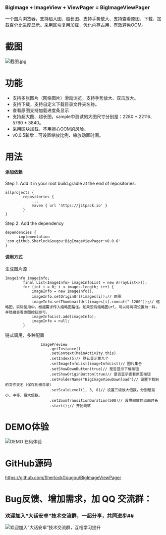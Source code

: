 ### BigImage + ImageView + ViewPager = BigImageViewPager
一个图片浏览器，支持超大图、超长图、支持手势放大、支持查看原图、下载、加载百分比进度显示。采用区块复用加载，优化内存占用，有效避免OOM。

# 截图
![截图.jpg](https://upload-images.jianshu.io/upload_images/1710902-55e84221177f0ddd.jpg?imageMogr2/auto-orient/strip%7CimageView2/2/w/1240)


# 功能
- 支持多张图片（网络图片）滑动浏览，支持手势放大、双击放大。
- 支持下载，支持自定义下载目录文件夹名称。
- 查看原图支持加载进度条显示
- 支持超大图、超长图，sample中测试的大图尺寸分别是：2280 * 22116、5760 * 3840。
- 采用区块加载，不用担心OOM的风险。
- v0.0.5新增：可设置缩放比例、缩放动画时间。

# 用法
#### 添加依赖
Step 1. Add it in your root build.gradle at the end of repositories:
```
allprojects {
		repositories {
			...
			maven { url 'https://jitpack.io' }
		}
}
```
Step 2. Add the dependency
```
dependencies {
	  implementation 'com.github.SherlockGougou:BigImageViewPager:v0.0.6'
}
```
#### 调用方式
生成图片源：
```
ImageInfo imageInfo;
		final List<ImageInfo> imageInfoList = new ArrayList<>();
		for (int i = 0; i < images.length; i++) {
			imageInfo = new ImageInfo();
			imageInfo.setOriginUrl(images[i]);// 原图
			imageInfo.setThumbnailUrl(images[i].concat("-1200"));// 缩略图，实际使用中，根据需求传入缩略图路径。如果没有缩略图url，可以将两项设置为一样，并隐藏查看原图按钮即可。
			imageInfoList.add(imageInfo);
			imageInfo = null;
		}
```
链式调用，多种配置
```
				ImagePreview
					.getInstance()
					.setContext(MainActivity.this)
					.setIndex(5)// 默认显示第几个
					.setImageInfoList(imageInfoList)// 图片集合
					.setShowDownButton(true)// 是否显示下载按钮
					.setShowOriginButton(true)// 是否显示查看原图按钮
					.setFolderName("BigImageViewDownload")// 设置下载到的文件夹名（保存到根目录）
					.setScaleLevel(1, 3, 8)// 设置三级放大倍数，分别是最小、中等、最大倍数。
					.setZoomTransitionDuration(500)// 设置缩放的动画时长
					.start();// 开始跳转
```
# DEMO体验
![DEMO 扫码体验](https://upload-images.jianshu.io/upload_images/1710902-4ee521fac5f6f0da.png?imageMogr2/auto-orient/strip%7CimageView2/2/w/1240)



# GitHub源码
https://github.com/SherlockGougou/BigImageViewPager

# Bug反馈、增加需求，加 QQ 交流群：
### 欢迎加入“大话安卓”技术交流群，一起分享，共同进步##

![欢迎加入“大话安卓”技术交流群，互相学习提升](http://upload-images.jianshu.io/upload_images/1956769-326c166b86ed8e94.JPG?imageMogr2/auto-orient/strip%7CimageView2/2/w/1240)
